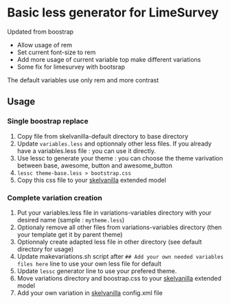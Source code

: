 # Basic less generator for LimeSurvey #

Updated from boostrap

- Allow usage of rem
- Set current font-size to rem
- Add more usage of current variable top make different variations
- Some fix for limesurvey with bootsrap

The default variables use only rem and more contrast

## Usage ##

### Single boostrap replace ##

1. Copy file from  skelvanilla-default directory to base directory
2. Update `variables.less` and optionnaly other less files. If you already have a variables.less file : you can use it directly.
3. Use lessc to generate your theme : you can choose the theme varivation between base, awesome, button and awesome_button
4. `lessc theme-base.less > bootstrap.css`
5. Copy this css file to your [skelvanilla](https://gitlab.com/SondagesPro/SurveyThemes/skelvanilla) extended model

### Complete variation creation ##

1. Put your variables.less file in variations-variables directory with your desired name (sample : `mytheme.less`)
2. Optionaly remove all other files from variations-variables directory (then your template get it by parent theme)
2. Optionnaly create adapted less file in other directory (see default directory for usage)
3. Update makevariations.sh script after `## Add your own needed variables files here` line to use your own less file for default
4. Update `lessc` generator line to use your prefered theme.
5. Move variations directory and boostrap.css to your [skelvanilla](https://gitlab.com/SondagesPro/SurveyThemes/skelvanilla) extended model
6. Add your own variation in [skelvanilla](https://gitlab.com/SondagesPro/SurveyThemes/skelvanilla) config.xml file